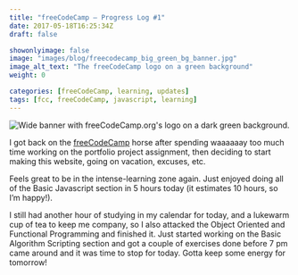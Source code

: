 ```yaml
---
title: "freeCodeCamp – Progress Log #1"
date: 2017-05-18T16:25:34Z
draft: false

showonlyimage: false
image: "images/blog/freecodecamp_big_green_bg_banner.jpg"
image_alt_text: "The freeCodeCamp logo on a green background"
weight: 0

categories: [freeCodeCamp, learning, updates]
tags: [fcc, freeCodeCamp, javascript, learning]
---
```


![Wide banner with freeCodeCamp.org's logo on a dark green background.](/images/blog/freeCodeCamp_big_green_bg.png)

I got back on the [freeCodeCamp](https://www.freeCodeCamp.com/) horse after spending waaaaaay too much time working on the portfolio project assignment, then deciding to start making this website, going on vacation, excuses, etc.

Feels great to be in the intense-learning zone again. Just enjoyed doing all of the Basic Javascript section in 5 hours today (it estimates 10 hours, so I’m happy!).

I still had another hour of studying in my calendar for today, and a lukewarm cup of tea to keep me company, so I also attacked the Object Oriented and Functional Programming and finished it. Just started working on the Basic Algorithm Scripting section and got a couple of exercises done before 7 pm came around and it was time to stop for today. Gotta keep some energy for tomorrow!